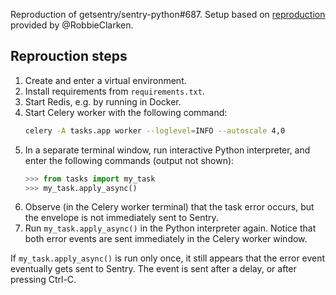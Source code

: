 Reproduction of getsentry/sentry-python#687. Setup based on [reproduction](https://github.com/getsentry/sentry-python/issues/687#issuecomment-1811523620) provided by @RobbieClarken.

## Reprouction steps

1. Create and enter a virtual environment.
2. Install requirements from `requirements.txt`.
3. Start Redis, e.g. by running in Docker.
4. Start Celery worker with the following command:
   ```sh
   celery -A tasks.app worker --loglevel=INFO --autoscale 4,0
   ```
5. In a separate terminal window, run interactive Python interpreter, and enter the following commands (output not shown):
   ```python
   >>> from tasks import my_task
   >>> my_task.apply_async()
   ```
6. Observe (in the Celery worker terminal) that the task error occurs, but the envelope is not immediately sent to Sentry.
7. Run `my_task.apply_async()` in the Python interpreter again. Notice that both error events are sent immediately in the Celery worker window.

If `my_task.apply_async()` is run only once, it still appears that the error event eventually gets sent to Sentry. The event is sent after a delay, or after pressing Ctrl-C.
